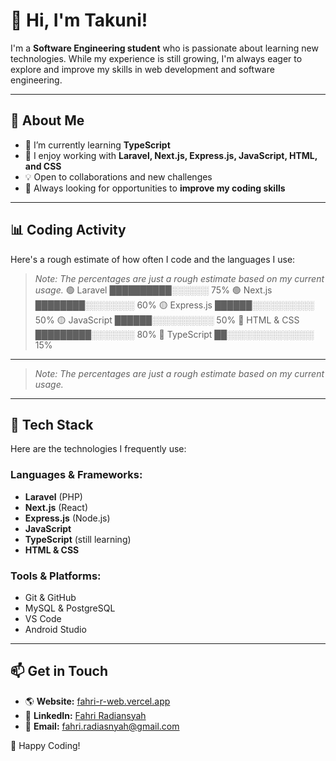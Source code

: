 # 👋 Hi, I'm Takuni!

I'm a **Software Engineering student** who is passionate about learning new technologies. While my experience is still growing, I'm always eager to explore and improve my skills in web development and software engineering.  

---

## 🚀 About Me  
- 🔭 I’m currently learning **TypeScript**  
- 🌱 I enjoy working with **Laravel, Next.js, Express.js, JavaScript, HTML, and CSS**  
- 💡 Open to collaborations and new challenges  
- 🎯 Always looking for opportunities to **improve my coding skills**  

---

## 📊 Coding Activity  
Here's a rough estimate of how often I code and the languages I use:  

> *Note: The percentages are just a rough estimate based on my current usage.*
> 🟢 Laravel ██████████░░░░░░ 75%
> 🟢 Next.js ████████░░░░░░░░ 60%
> 🟡 Express.js ██████░░░░░░░░░░ 50%
> 🟡 JavaScript ██████░░░░░░░░░░ 50%
> 🔵 HTML & CSS █████████░░░░░░░ 80%
> 🔵 TypeScript ██░░░░░░░░░░░░░░ 15%

---


> *Note: The percentages are just a rough estimate based on my current usage.*

---

## 🔧 Tech Stack  
Here are the technologies I frequently use:  

### **Languages & Frameworks:**  
- **Laravel** (PHP)  
- **Next.js** (React)  
- **Express.js** (Node.js)  
- **JavaScript**  
- **TypeScript** (still learning)  
- **HTML & CSS**  

### **Tools & Platforms:**  
- Git & GitHub  
- MySQL & PostgreSQL  
- VS Code
- Android Studio

---

## 📫 Get in Touch  
- 🌎 **Website:** [fahri-r-web.vercel.app](https://fahri-r-web.vercel.app/)  
- 💼 **LinkedIn:** [Fahri Radiansyah](https://www.linkedin.com/in/fahri-radiansyah-82b135295)  
- 📧 **Email:** [fahri.radiasnyah@gmail.com](mailto:fahri.radiasnyah@gmail.com)  

🚀 Happy Coding!  
